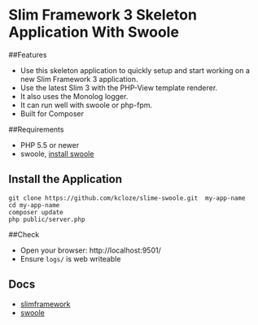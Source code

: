 # Slim Framework 3 Skeleton Application With Swoole

##Features
* Use this skeleton application to quickly setup and start working on a new Slim Framework 3 application. 
* Use the latest Slim 3 with the PHP-View template renderer.
* It also uses the Monolog logger.
* It can run well with swoole or php-fpm.
* Built for Composer



##Requirements
* PHP 5.5 or newer
* swoole, [install swoole](https://github.com/swoole/swoole-src)

## Install the Application

```
git clone https://github.com/kcloze/slime-swoole.git  my-app-name
cd my-app-name
composer update
php public/server.php

```

##Check    
* Open your browser: http://localhost:9501/
* Ensure `logs/` is web writeable

## Docs
* [slimframework](http://www.slimframework.com/docs/) 
* [swoole](http://www.swoole.com/) 






